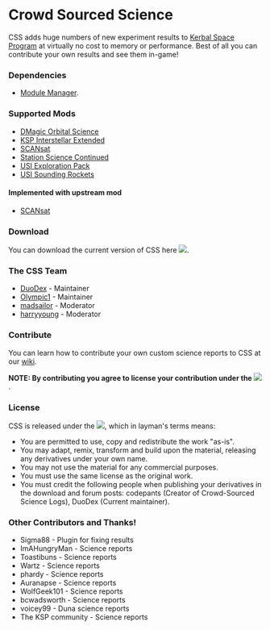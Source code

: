 Crowd Sourced Science
=====================
CSS adds huge numbers of new experiment results to [Kerbal Space Program](https://kerbalspaceprogram.com/) at virtually no cost to memory or performance. Best of all you can contribute your own results and see them in-game!

### Dependencies
* [Module Manager](https://forum.kerbalspaceprogram.com/index.php?/topic/50533-*/).

### Supported Mods
* [DMagic Orbital Science](https://forum.kerbalspaceprogram.com/index.php?/topic/59009-*/)
* [KSP Interstellar Extended](https://forum.kerbalspaceprogram.com/index.php?/topic/155255-*/)
* [SCANsat](https://forum.kerbalspaceprogram.com/index.php?/topic/72679-*/)
* [Station Science Continued](https://forum.kerbalspaceprogram.com/index.php?/topic/154629-*/)
* [USI Exploration Pack](https://forum.kerbalspaceprogram.com/index.php?/topic/78242-*/)
* [USI Sounding Rockets](https://forum.kerbalspaceprogram.com/index.php?/topic/92434-*/)

#### Implemented with upstream mod
* [SCANsat](https://forum.kerbalspaceprogram.com/index.php?/topic/72679-*/)

### Download   
You can download the current version of CSS here [![][shield:release]][ccs:release].

### The CSS Team
* [DuoDex](https://forum.kerbalspaceprogram.com/index.php?/profile/107061-duodex/) - Maintainer
* [Olympic1](https://forum.kerbalspaceprogram.com/index.php?/profile/79730-olympic1/) - Maintainer
* [madsailor](https://forum.kerbalspaceprogram.com/index.php?/profile/120701-madsailor/) - Moderator
* [harryyoung](https://forum.kerbalspaceprogram.com/index.php?/profile/106731-harryyoung/) - Moderator

### Contribute
You can learn how to contribute your own custom science reports to CSS at our [wiki](https://github.com/DuoDex/CrowdSourcedScience/wiki).

**NOTE: By contributing you agree to license your contribution under the** [![][shield:CC01]][license:CC01].

### License
CSS is released under the [![][shield:CC40]][license:CC40], which in layman's terms means:

* You are permitted to use, copy and redistribute the work "as-is".
* You may adapt, remix, transform and build upon the material, releasing any derivatives under your own name.
* You may not use the material for any commercial purposes.
* You must use the same license as the original work.
* You must credit the following people when publishing your derivatives in the download and forum posts: codepants (Creator of Crowd-Sourced Science Logs), DuoDex (Current maintainer).

### Other Contributors and Thanks!
* Sigma88 - Plugin for fixing results
* ImAHungryMan - Science reports
* Toastibuns - Science reports
* Wartz - Science reports
* phardy - Science reports
* Auranapse - Science reports
* WolfGeek101 - Science reports
* bcwadsworth - Science reports
* voicey99 - Duna science reports
* The KSP community - Science reports

[ccs:release]: https://github.com/DuoDex/CrowdSourcedScience/releases/latest
[license:CC40]: https://creativecommons.org/licenses/by-nc-sa/4.0/legalcode
[license:CC01]: https://creativecommons.org/publicdomain/zero/1.0/
[shield:release]: https://img.shields.io/github/release/DuoDex/CrowdSourcedScience.svg
[shield:CC40]: https://img.shields.io/badge/License-CC%20BY--NC--SA%204.0-blue.svg
[shield:CC01]: https://img.shields.io/badge/License-CC0%201.0-blue.svg
